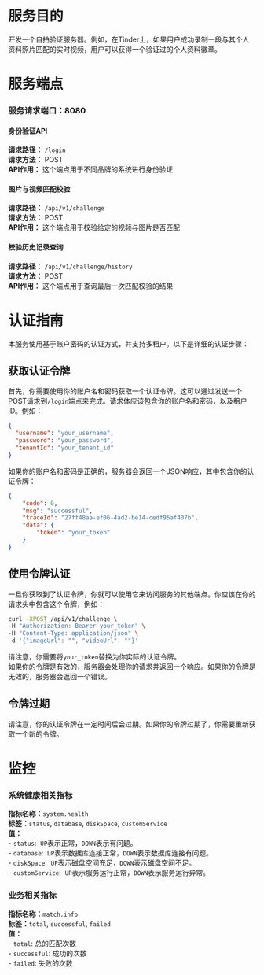 # 服务目的
开发一个自拍验证服务器。例如，在Tinder上，如果用户成功录制一段与其个人资料照片匹配的实时视频，用户可以获得一个验证过的个人资料徽章。

# 服务端点
### 服务请求端口：8080
#### 身份验证API
**请求路径：** `/login`  
**请求方法：** POST  
**API作用：** 这个端点用于不同品牌的系统进行身份验证

#### 图片与视频匹配校验
**请求路径：** `/api/v1/challenge`  
**请求方法：** POST  
**API作用：** 这个端点用于校验给定的视频与图片是否匹配

#### 校验历史记录查询
**请求路径：** `/api/v1/challenge/history`  
**请求方法：** POST  
**API作用：** 这个端点用于查询最后一次匹配校验的结果

# 认证指南
本服务使用基于账户密码的认证方式，并支持多租户。以下是详细的认证步骤：
## 获取认证令牌
首先，你需要使用你的账户名和密码获取一个认证令牌。这可以通过发送一个POST请求到`/login`端点来完成。请求体应该包含你的账户名和密码，以及租户ID。例如：
```json
{
  "username": "your_username",
  "password": "your_password",
  "tenantId": "your_tenant_id"
}
```
如果你的账户名和密码是正确的，服务器会返回一个JSON响应，其中包含你的认证令牌：
```json
{
    "code": 0,
    "msg": "successful",
    "traceId": "27ff48aa-ef06-4ad2-be14-cedf95af407b",
    "data": {
        "token": "your_token"
    }
}
```

## 使用令牌认证
一旦你获取到了认证令牌，你就可以使用它来访问服务的其他端点。你应该在你的请求头中包含这个令牌，例如：
```bash
curl -XPOST /api/v1/challenge \ 
-H "Authorization: Bearer your_token" \ 
-H "Content-Type: application/json" \ 
-d '{"imageUrl": "", "videoUrl": ""}'
```
请注意，你需要将`your_token`替换为你实际的认证令牌。  
如果你的令牌是有效的，服务器会处理你的请求并返回一个响应。如果你的令牌是无效的，服务器会返回一个错误。

## 令牌过期
请注意，你的认证令牌在一定时间后会过期。如果你的令牌过期了，你需要重新获取一个新的令牌。

# 监控

### 系统健康相关指标
**指标名称：**`system.health`  
**标签：**`status`, `database`, `diskSpace`, `customService`  
**值：**  
	- `status`:  `UP`表示正常，`DOWN`表示有问题。  
	- `database`:  `UP`表示数据库连接正常，`DOWN`表示数据库连接有问题。  
	- `diskSpace`:  `UP`表示磁盘空间充足，`DOWN`表示磁盘空间不足。  
	- `customService`:  `UP`表示服务运行正常，`DOWN`表示服务运行异常。  

### 业务相关指标
**指标名称：**`match.info`  
**标签：**`total`, `successful`, `failed`  
**值：**  
	- `total`: 总的匹配次数  
	- `successful`: 成功的次数  
	- `failed`: 失败的次数  